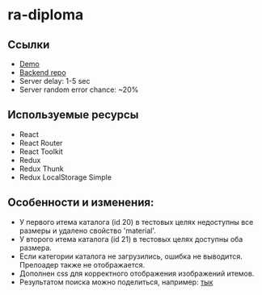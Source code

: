 # ra-diploma

## Ссылки
* [Demo](https://barsich.github.io/ra-diploma/)
* [Backend repo](https://barsich.github.io/ra-diploma-back/)
* Server delay: 1-5 sec
* Server random error chance: ~20%

## Используемые ресурсы
* React
* React Router
* React Toolkit
* Redux
* Redux Thunk
* Redux LocalStorage Simple
## Особенности и изменения:
* У первого итема каталога (id 20) в тестовых целях недоступны все размеры и удалено свойство 'material'.
* У второго итема каталога (id 21) в тестовых целях доступны оба размера.
* Если категории каталога не загрузились, ошибка не выводится. Прелоадер также не отображается.
* Дополнен css для корректного отображения изображений итемов.
* Результатом поиска можно поделиться, например: [тык](https://barsich.github.io/ra-diploma/catalog.html/?q=белый&categoryId=14)